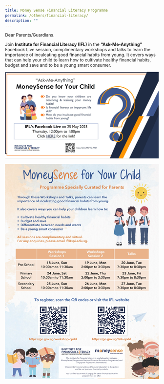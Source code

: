 ```yaml
---
title: Money Sense Financial Literacy Programme
permalink: /others/financial-literacy/
description: ""
---
```

Dear Parents/Guardians.

Join **Institute for Financial Literacy (IFL)** in the **“Ask-Me-Anything”** Facebook Live session, complimentary workshops and talks to learn the importance of inculcating good financial habits from young. It covers ways that can help your child to learn how to cultivate healthy financial habits, budget and save and to be a young smart consumer.

![](/images/Others%20Folder%20Images/money%20sense%20facebook%20live.JPG)

![](/images/Others%20Folder%20Images/ms%20workshops%20and%20talks%20june%202023.jpg)